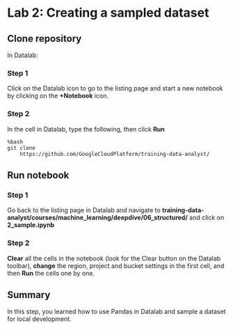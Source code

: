 # Lab 2: Creating a sampled dataset

## Clone repository

In Datalab: 

### **Step 1**

Click on the Datalab icon to go to the listing page and start a new notebook by clicking on the **+Notebook** icon.

### **Step 2**

In the cell in Datalab, type the following, then click **Run**
    
    
    %bash
    git clone 
        https://github.com/GoogleCloudPlatform/training-data-analyst/

## **Run notebook**

### **Step 1**

Go back to the listing page in Datalab and navigate to **training-data-analyst/courses/machine_learning/deepdive/06_structured/** and click on **2_sample.ipynb**

### **Step 2**

**Clear** all the cells in the notebook (look for the Clear button on the Datalab toolbar), **change** the region, project and bucket settings in the first cell, and then **Run** the cells one by one.

## **Summary**

In this step, you learned how to use Pandas in Datalab and sample a dataset for local development.



